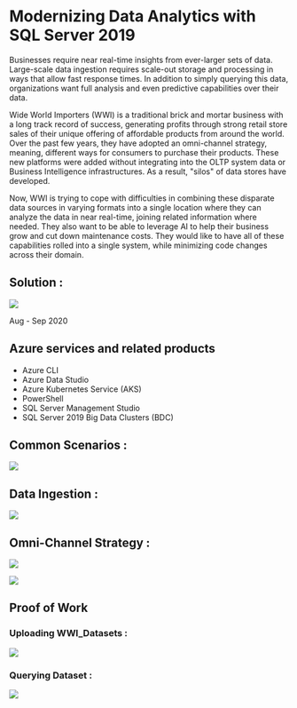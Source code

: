 # Modernizing Data Analytics with SQL Server 2019

Businesses require near real-time insights from ever-larger sets of data. Large-scale data ingestion requires scale-out storage and processing in ways that allow fast response times. In addition to simply querying this data, organizations want full analysis and even predictive capabilities over their data.

Wide World Importers (WWI) is a traditional brick and mortar business with a long track record of success, generating profits through strong retail store sales of their unique offering of affordable products from around the world. Over the past few years, they have adopted an omni-channel strategy, meaning, different ways for consumers to purchase their products. These new platforms were added without integrating into the OLTP system data or Business Intelligence infrastructures. As a result, "silos" of data stores have developed.

Now, WWI is trying to cope with difficulties in combining these disparate data sources in varying formats into a single location where they can analyze the data in near real-time, joining related information where needed. They also want to be able to leverage AI to help their business grow and cut down maintenance costs. They would like to have all of these capabilities rolled into a single system, while minimizing code changes across their domain.

## Solution :

![](https://raw.githubusercontent.com/microsoft/MCW-Modernizing-Data-Analytics-with-SQL-Server-2019/master/Media/preferred-solution.png)

Aug - Sep 2020

## Azure services and related products

- Azure CLI
- Azure Data Studio
- Azure Kubernetes Service (AKS)
- PowerShell
- SQL Server Management Studio
- SQL Server 2019 Big Data Clusters (BDC)

## Common Scenarios :

![](https://raw.githubusercontent.com/microsoft/MCW-Modernizing-Data-Analytics-with-SQL-Server-2019/master/Whiteboard%20design%20session/media/infographic-for-common-scenarios.png)

## Data Ingestion :

![](https://raw.githubusercontent.com/microsoft/MCW-Modernizing-Data-Analytics-with-SQL-Server-2019/master/Whiteboard%20design%20session/media/sql-server-2019-data-lake.png)

## Omni-Channel Strategy :

![](https://raw.githubusercontent.com/microsoft/MCW-Modernizing-Data-Analytics-with-SQL-Server-2019/master/Whiteboard%20design%20session/media/omni-channel-strategy.png)

![](https://raw.githubusercontent.com/microsoft/MCW-Modernizing-Data-Analytics-with-SQL-Server-2019/master/Whiteboard%20design%20session/media/omni-channel.png)

## Proof of Work

### Uploading WWI_Datasets :

![](https://raw.githubusercontent.com/Grv-Singh/Practicum-Digital-Modernizing-Data-Analytics-with-SQL-Server-Azure-and-Alteryx/master/Media/Capture.PNG)

### Querying Dataset :
![](https://raw.githubusercontent.com/Grv-Singh/Practicum-Digital-Modernizing-Data-Analytics-with-SQL-Server-Azure-and-Alteryx/master/Media/Screenshot%202020-10-02%20001625.jpg)
